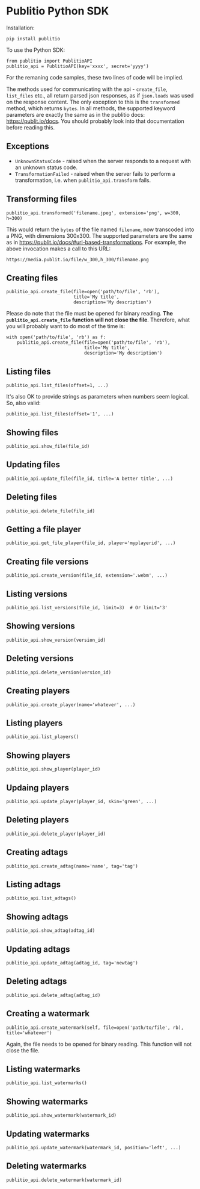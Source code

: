 # Publitio Python SDK

Installation:

```
pip install publitio
```

To use the Python SDK:

```
from publitio import PublitioAPI
publitio_api = PublitioAPI(key='xxxx', secret='yyyy')
```

For the remaning code samples, these two lines of code will be implied.

The methods used for communicating with the api - `create_file`, `list_files` etc., all return parsed json responses, as if `json.loads` was used on the response content. The only exception to this is the `transformed` method, which returns `bytes`. In all methods, the supported keyword parameters are exactly the same as in the publitio docs: https://publit.io/docs. You should probably look into that documentation before reading this.


## Exceptions
 - `UnknownStatusCode` - raised when the server responds to a request with an unknown status code.
 - `TransformationFailed` - raised when the server fails to perform a transformation, i.e. when `publitio_api.transform` fails.

## Transforming files
```
publitio_api.transformed('filename.jpeg', extension='png', w=300, h=300)
```

This would return the `bytes` of the file named `filename`, now transcoded into a PNG, with dimensions 300x300. The supported parameters are the same as in https://publit.io/docs/#url-based-transformations. For example, the above invocation makes a call to this URL:
```
https://media.publit.io/file/w_300,h_300/filename.png
```


## Creating files
```
publitio_api.create_file(file=open('path/to/file', 'rb'),
                         title='My title',
                         description='My description')
```
Please do note that the file must be opened for binary reading. **The `publitio_api.create_file` function will not close the file**. Therefore, what you will probably want to do most of the time is:
```
with open('path/to/file', 'rb') as f:
    publitio_api.create_file(file=open('path/to/file', 'rb'),
                             title='My title',
                             description='My description')
```


## Listing files
```
publitio_api.list_files(offset=1, ...)
```

It's also OK to provide strings as parameters when numbers seem logical. So, also valid:

```
publitio_api.list_files(offset='1', ...)
```


## Showing files
```
publitio_api.show_file(file_id)
```


## Updating files
```
publitio_api.update_file(file_id, title='A better title', ...)
```


## Deleting files
```
publitio_api.delete_file(file_id)
```


## Getting a file player
```
publitio_api.get_file_player(file_id, player='myplayerid', ...)
```


## Creating file versions
```
publitio_api.create_version(file_id, extension='.webm', ...)
```


## Listing versions
```
publitio_api.list_versions(file_id, limit=3)  # Or limit='3'
```


## Showing versions
```
publitio_api.show_version(version_id)
```


## Deleting versions
```
publitio_api.delete_version(version_id)
```


## Creating players
```
publitio_api.create_player(name='whatever', ...)
```


## Listing players
```
publitio_api.list_players()
```


## Showing players
```
publitio_api.show_player(player_id)
```


## Updaing players
```
publitio_api.update_player(player_id, skin='green', ...)
```


## Deleting players
```
publitio_api.delete_player(player_id)
```


## Creating adtags
```
publitio_api.create_adtag(name='name', tag='tag')
```


## Listing adtags
```
publitio_api.list_adtags()
```


## Showing adtags
```
publitio_api.show_adtag(adtag_id)
```


## Updating adtags
```
publitio_api.update_adtag(adtag_id, tag='newtag')
```


## Deleting adtags
```
publitio_api.delete_adtag(adtag_id)
```


## Creating a watermark
```
publitio_api.create_watermark(self, file=open('path/to/file', rb), title='whatever')
```
Again, the file needs to be opened for binary reading. This function will not close the file.


## Listing watermarks
```
publitio_api.list_watermarks()
```

## Showing watermarks
```
publitio_api.show_watermark(watermark_id)
```


## Updating watermarks
```
publitio_api.update_watermark(watermark_id, position='left', ...)
```

## Deleting watermarks
```
publitio_api.delete_watermark(watermark_id)
```

